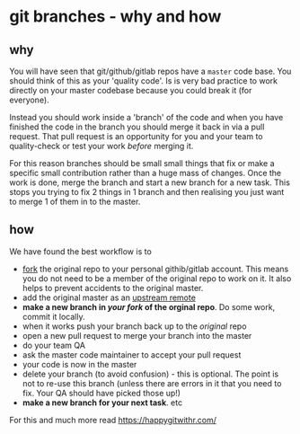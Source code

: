 # git branches - why and how

## why

You will have seen that git/github/gitlab repos have a `master` code base. You should think of this as your 'quality code'. Is is very bad practice to work directly on your master codebase because you could break it (for everyone).

Instead you should work inside a 'branch' of the code and when you have finished the code in the branch you should merge it back in via a pull request. That pull request is an opportunity for you and your team to quality-check or test your work _before_ merging it.

For this reason branches should be small small things that fix or make a specific small contribution rather than a huge mass of changes. Once the work is done, merge the branch and start a new branch for a new task. This stops you trying to fix 2 things in 1 branch and then realising you just want to merge 1 of them in to the master.

## how

We have found the best workflow is to 

 * [fork](https://happygitwithr.com/fork-and-clone.html) the original repo to your personal githib/gitlab account. This means you do not need to be a member of the original repo to work on it. It also helps to prevent accidents to the original master.
 * add the original master as an [upstream remote](https://happygitwithr.com/upstream-changes.html)
 * **make a new branch in _your fork_ of the orginal repo**. Do some work, commit it locally.
 * when it works push your branch back up to the *original* repo
 * open a new pull request to merge your branch into the master
 * do your team QA
 * ask the master code maintainer to accept your pull request
 * your code is now in the master
 * delete your branch (to avoid confusion) - this is optional. The point is not to re-use this branch (unless there are errors in it that you need to fix. Your QA should have picked those up!)
 * **make a new branch for your next task**. etc
 
For this and much more read https://happygitwithr.com/